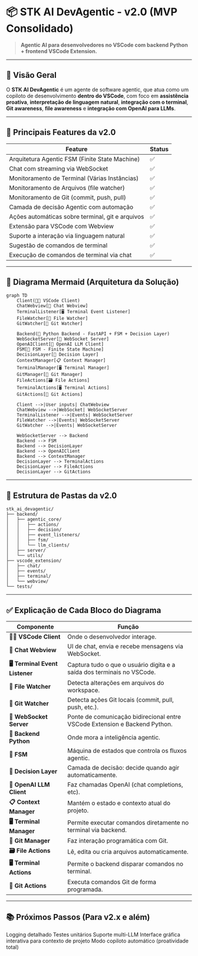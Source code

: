 # 📦 STK AI DevAgentic - v2.0 (MVP Consolidado)

> **Agentic AI para desenvolvedores no VSCode com backend Python + frontend VSCode Extension.**

---

## 📌 Visão Geral

O **STK AI DevAgentic** é um agente de software agentic, que atua como um copiloto de desenvolvimento **dentro do VSCode**, com foco em **assistência proativa**, **interpretação de linguagem natural**, **integração com o terminal**, **Git awareness**, **file awareness** e **integração com OpenAI para LLMs**.

---

## 🚀 Principais Features da v2.0

| Feature                                 | Status      |
|---------------------------------------- | ----------- |
| Arquitetura Agentic FSM (Finite State Machine) | ✅ |
| Chat com streaming via WebSocket          | ✅ |
| Monitoramento de Terminal (Várias Instâncias) | ✅ |
| Monitoramento de Arquivos (file watcher) | ✅ |
| Monitoramento de Git (commit, push, pull) | ✅ |
| Camada de decisão Agentic com automação | ✅ |
| Ações automáticas sobre terminal, git e arquivos | ✅ |
| Extensão para VSCode com Webview | ✅ |
| Suporte a interação via linguagem natural | ✅ |
| Sugestão de comandos de terminal | ✅ |
| Execução de comandos de terminal via chat | ✅ |

---

## 📡 Diagrama Mermaid (Arquitetura da Solução)

```mermaid
graph TD
    Client(👨‍💻 VSCode Client)
    ChatWebview[💬 Chat Webview]
    TerminalListener[🖥️ Terminal Event Listener]
    FileWatcher[📂 File Watcher]
    GitWatcher[🔀 Git Watcher]

    Backend(🧠 Python Backend - FastAPI + FSM + Decision Layer)
    WebSocketServer[🔌 WebSocket Server]
    OpenAIClient[🤖 OpenAI LLM Client]
    FSM[🔁 FSM - Finite State Machine]
    DecisionLayer[🧭 Decision Layer]
    ContextManager[📋 Context Manager]
    TerminalManager[🖥️ Terminal Manager]
    GitManager[📂 Git Manager]
    FileActions[🗃️ File Actions]
    TerminalActions[🖥️ Terminal Actions]
    GitActions[🔀 Git Actions]

    Client -->|User inputs| ChatWebview
    ChatWebview -->|WebSocket| WebSocketServer
    TerminalListener -->|Events| WebSocketServer
    FileWatcher -->|Events| WebSocketServer
    GitWatcher -->|Events| WebSocketServer

    WebSocketServer --> Backend
    Backend --> FSM
    Backend --> DecisionLayer
    Backend --> OpenAIClient
    Backend --> ContextManager
    DecisionLayer --> TerminalActions
    DecisionLayer --> FileActions
    DecisionLayer --> GitActions
```

---

## 🧱 Estrutura de Pastas da v2.0

```
stk_ai_devagentic/
├── backend/
│   ├── agentic_core/
│   │   ├── actions/
│   │   ├── decision/
│   │   ├── event_listeners/
│   │   ├── fsm/
│   │   └── llm_clients/
│   ├── server/
│   └── utils/
├── vscode_extension/
│   ├── chat/
│   ├── events/
│   ├── terminal/
│   └── webview/
└── tests/
```

---

## ✅ Explicação de Cada Bloco do Diagrama

| Componente | Função |
|---|---|
| **👨‍💻 VSCode Client** | Onde o desenvolvedor interage. |
| **💬 Chat Webview** | UI de chat, envia e recebe mensagens via WebSocket. |
| **🖥️ Terminal Event Listener** | Captura tudo o que o usuário digita e a saída dos terminais no VSCode. |
| **📂 File Watcher** | Detecta alterações em arquivos do workspace. |
| **🔀 Git Watcher** | Detecta ações Git locais (commit, pull, push, etc.). |
| **🔌 WebSocket Server** | Ponte de comunicação bidirecional entre VSCode Extension e Backend Python. |
| **🧠 Backend Python** | Onde mora a inteligência agentic. |
| **🔁 FSM** | Máquina de estados que controla os fluxos agentic. |
| **🧭 Decision Layer** | Camada de decisão: decide quando agir automaticamente. |
| **🤖 OpenAI LLM Client** | Faz chamadas OpenAI (chat completions, etc). |
| **📋 Context Manager** | Mantém o estado e contexto atual do projeto. |
| **🖥️ Terminal Manager** | Permite executar comandos diretamente no terminal via backend. |
| **📂 Git Manager** | Faz interação programática com Git. |
| **🗃️ File Actions** | Lê, edita ou cria arquivos automaticamente. |
| **🖥️ Terminal Actions** | Permite o backend disparar comandos no terminal. |
| **🔀 Git Actions** | Executa comandos Git de forma programada. |

---

## 📚 Próximos Passos (Para v2.x e além)

Logging detalhado
Testes unitários
Suporte multi-LLM
Interface gráfica interativa para contexto de projeto
Modo copiloto automático (proatividade total)

